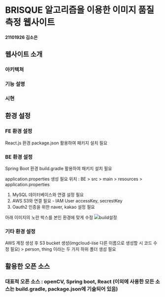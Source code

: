 # BRISQUE 알고리즘을 이용한 이미지 품질 측정 웹사이트
#### 21101926 김소은

## 웹사이트 소개 
### 아키텍쳐 

### 기능 설명 
### 시현

## 환경 설정 
### FE 환경 설정 
React.js 환경 
package.json 활용하여 패키지 설치 필요 


### BE 환경 설정 
Spring Boot 환경 
build.gradle 활용하여 패키지 설치 필요 

application.properties 생성 필요 
위치 : BE > src > main > resources > application.properties 
1. MySQL 데이터베이스와 연결 설정 필요
2. AWS S3와 연결 필요 - IAM User accessKey, secrestKey
3. Oauth2 인증을 위한 naver, kakao 설정 필요

아래 이미지의 노란 박스를 본인 환경에 맞게 수정
![build설정](https://github.com/user-attachments/assets/896c0274-3102-4414-8e29-50f5e24ccaea)

### 기타 환경 설정 
AWS 계정 생성 후 S3 bucket 생성(imgcloud-iise 다른 이름으로 생성할 시 코드 수정 필요) > person, thing 이라는 두 가지 하위 폴더 생성 필요 


## 활용한 오픈 소스 
### 대표적 오픈 소스 : openCV, Spring boot, React (이외에 사용한 모든 소스는 build.gradle, package.json에 기술되어 있음)  
